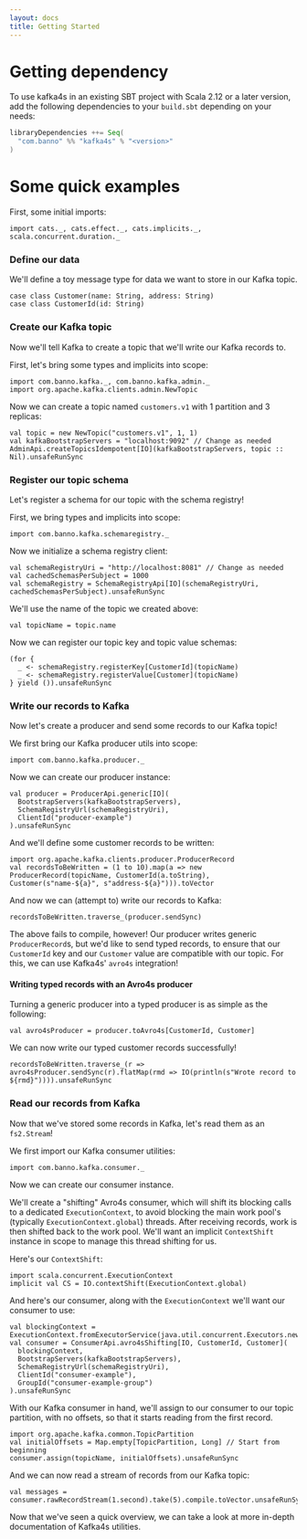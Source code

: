 ```yaml
---
layout: docs
title: Getting Started
---
```


# Getting dependency

To use kafka4s in an existing SBT project with Scala 2.12 or a later version, add the following dependencies to your
`build.sbt` depending on your needs:

```scala
libraryDependencies ++= Seq(
  "com.banno" %% "kafka4s" % "<version>"
)
```

# Some quick examples

First, some initial imports:
```tut
import cats._, cats.effect._, cats.implicits._, scala.concurrent.duration._
```

### Define our data

We'll define a toy message type for data we want to store in our Kafka topic.

```tut
case class Customer(name: String, address: String)
case class CustomerId(id: String)
```

### Create our Kafka topic

Now we'll tell Kafka to create a topic that we'll write our Kafka records to.

First, let's bring some types and implicits into scope:

```tut
import com.banno.kafka._, com.banno.kafka.admin._
import org.apache.kafka.clients.admin.NewTopic
```

Now we can create a topic named `customers.v1` with 1 partition and 3 replicas:

```tut
val topic = new NewTopic("customers.v1", 1, 1)
val kafkaBootstrapServers = "localhost:9092" // Change as needed
AdminApi.createTopicsIdempotent[IO](kafkaBootstrapServers, topic :: Nil).unsafeRunSync
```

### Register our topic schema 

Let's register a schema for our topic with the schema registry!

First, we bring types and implicits into scope:

```tut
import com.banno.kafka.schemaregistry._
```
Now we initialize a schema registry client:

```tut
val schemaRegistryUri = "http://localhost:8081" // Change as needed
val cachedSchemasPerSubject = 1000
val schemaRegistry = SchemaRegistryApi[IO](schemaRegistryUri, cachedSchemasPerSubject).unsafeRunSync
```

We'll use the name of the topic we created above:

```tut
val topicName = topic.name
```

Now we can register our topic key and topic value schemas:


```tut
(for {
  _ <- schemaRegistry.registerKey[CustomerId](topicName)
  _ <- schemaRegistry.registerValue[Customer](topicName)
} yield ()).unsafeRunSync
```

### Write our records to Kafka

Now let's create a producer and send some records to our Kafka topic!

We first bring our Kafka producer utils into scope:

```tut
import com.banno.kafka.producer._
```

Now we can create our producer instance:

```tut
val producer = ProducerApi.generic[IO](
  BootstrapServers(kafkaBootstrapServers),
  SchemaRegistryUrl(schemaRegistryUri),
  ClientId("producer-example")
).unsafeRunSync
```

And we'll define some customer records to be written:

```tut
import org.apache.kafka.clients.producer.ProducerRecord
val recordsToBeWritten = (1 to 10).map(a => new ProducerRecord(topicName, CustomerId(a.toString), Customer(s"name-${a}", s"address-${a}"))).toVector
```

And now we can (attempt to) write our records to Kafka:

```tut:fail
recordsToBeWritten.traverse_(producer.sendSync)
```

The above fails to compile, however! Our producer writes generic
`ProducerRecord`s, but we'd like to send typed records, to ensure that
our `CustomerId` key and our `Customer` value are compatible with our
topic. For this, we can use Kafka4s' `avro4s` integration!

#### Writing typed records with an Avro4s producer

Turning a generic producer into a typed producer is as simple as the following:

```tut
val avro4sProducer = producer.toAvro4s[CustomerId, Customer]
```

We can now write our typed customer records successfully!

```tut
recordsToBeWritten.traverse_(r => avro4sProducer.sendSync(r).flatMap(rmd => IO(println(s"Wrote record to ${rmd}")))).unsafeRunSync
```

### Read our records from Kafka

Now that we've stored some records in Kafka, let's read them as an `fs2.Stream`!

We first import our Kafka consumer utilities:
```tut
import com.banno.kafka.consumer._
```

Now we can create our consumer instance.

We'll create a "shifting" Avro4s consumer, which will shift its blocking calls to a dedicated `ExecutionContext`, to avoid blocking the main work pool's (typically `ExecutionContext.global`) threads. After receiving records, work is then shifted back to the work pool. We'll want an implicit `ContextShift` instance in scope to manage this thread shifting for us.

Here's our `ContextShift`:

```tut
import scala.concurrent.ExecutionContext
implicit val CS = IO.contextShift(ExecutionContext.global)
```

And here's our consumer, along with the `ExecutionContext` we'll want our consumer to use:

```tut
val blockingContext = ExecutionContext.fromExecutorService(java.util.concurrent.Executors.newFixedThreadPool(1)) 
val consumer = ConsumerApi.avro4sShifting[IO, CustomerId, Customer](
  blockingContext,
  BootstrapServers(kafkaBootstrapServers), 
  SchemaRegistryUrl(schemaRegistryUri),
  ClientId("consumer-example"),
  GroupId("consumer-example-group")
).unsafeRunSync
```

With our Kafka consumer in hand, we'll assign to our consumer to our topic partition, with no offsets, so that it starts reading from the first record.
```tut
import org.apache.kafka.common.TopicPartition
val initialOffsets = Map.empty[TopicPartition, Long] // Start from beginning
consumer.assign(topicName, initialOffsets).unsafeRunSync
```

And we can now read a stream of records from our Kafka topic:

```tut
val messages = consumer.rawRecordStream(1.second).take(5).compile.toVector.unsafeRunSync
```

Now that we've seen a quick overview, we can take a look at more in-depth documentation of Kafka4s utilities.
